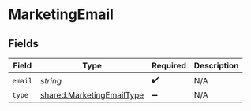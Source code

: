# MarketingEmail


## Fields

| Field                                                                         | Type                                                                          | Required                                                                      | Description                                                                   |
| ----------------------------------------------------------------------------- | ----------------------------------------------------------------------------- | ----------------------------------------------------------------------------- | ----------------------------------------------------------------------------- |
| `email`                                                                       | *string*                                                                      | :heavy_check_mark:                                                            | N/A                                                                           |
| `type`                                                                        | [shared.MarketingEmailType](../../../sdk/models/shared/marketingemailtype.md) | :heavy_minus_sign:                                                            | N/A                                                                           |